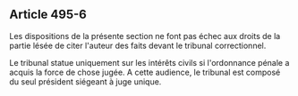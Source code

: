 Article 495-6
----
Les dispositions de la présente section ne font pas échec aux droits de la
partie lésée de citer l'auteur des faits devant le tribunal correctionnel.

Le tribunal statue uniquement sur les intérêts civils si l'ordonnance pénale a
acquis la force de chose jugée. A cette audience, le tribunal est composé du
seul président siégeant à juge unique.
